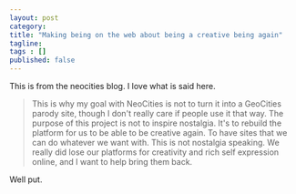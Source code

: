 ```yaml
---
layout: post 
category: 
title: "Making being on the web about being a creative being again"
tagline: 
tags : [] 
published: false
---
```


This is from the neocities blog. I love what is said here.


> This is why my goal with NeoCities is not to turn it into a GeoCities parody site, though I don't really care if people use it that way. The purpose of this project is not to inspire nostalgia. It's to rebuild the platform for us to be able to be creative again. To have sites that we can do whatever we want with. This is not nostalgia speaking. We really did lose our platforms for creativity and rich self expression online, and I want to help bring them back.

Well put.

